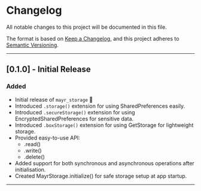 # Changelog

All notable changes to this project will be documented in this file.

The format is based on [Keep a Changelog](https://keepachangelog.com/en/1.0.0/),
and this project adheres to [Semantic Versioning](https://semver.org/spec/v2.0.0.html).

---

## [0.1.0] - Initial Release

### Added
- Initial release of `mayr_storage` 🎉
- Introduced `.storage()` extension for using SharedPreferences easily.
- Introduced `.secureStorage()` extension for using EncryptedSharedPreferences for sensitive data.
- Introduced `.boxStorage()` extension for using GetStorage for lightweight storage.
- Provided easy-to-use API:
  - .read()
  - .write()
  - .delete()
- Added support for both synchronous and asynchronous operations after initialisation.
- Created MayrStorage.initialize() for safe storage setup at app startup.

---
